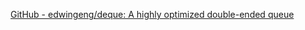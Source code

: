 
[GitHub - edwingeng/deque: A highly optimized double-ended queue](https://github.com/edwingeng/deque)
